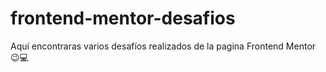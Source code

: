 # frontend-mentor-desafios
Aquí encontraras varios desafíos realizados de la pagina Frontend Mentor 😉💻
